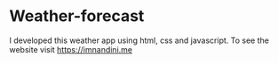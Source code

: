 # Weather-forecast
I developed this weather app using html, css and javascript. To see the website visit https://imnandini.me
